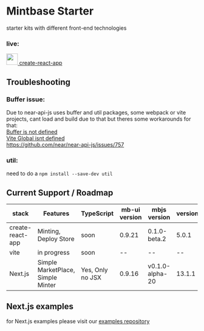 # Mintbase Starter
starter kits with different front-end technologies


### live:

<p>
  <a href="https://mb-starter-create-react-app.vercel.app/">
    <img src="https://miro.medium.com/max/464/1*LxtdsVO0UnRDlrale42riQ.png" style="width:30px">
    <span> create-react-app </span>
  </a>
</p>



## Troubleshooting

### Buffer issue:

Due to near-api-js uses buffer and util packages, some webpack or vite projects, cant load and build due to that but theres some workarounds for that:<br/>
[Buffer is not defined](https://stackoverflow.com/questions/70714690/buffer-is-not-defined-in-react-vite)<br/>
[Vite Global isnt defined](https://stackoverflow.com/questions/72114775/vite-global-is-not-defined)<br/>
https://github.com/near/near-api-js/issues/757<br/>


### util:

need to do a ```npm install --save-dev util```

## Current Support / Roadmap
| stack            | Features                            | TypeScript       | mb-ui version | mbjs version    | version |
|------------------|-------------------------------------|------------------|---------------|-----------------|---------|
| create-react-app | Minting, Deploy Store | soon             | 0.9.21        | 0.1.0-beta.2    | 5.0.1   |
| vite             | in progress                         | soon             | --            | --              | --      |
| Next.js          | Simple MarketPlace, Simple Minter   | Yes, Only no JSX | 0.9.16        | v0.1.0-alpha-20 | 13.1.1  |


## Next.js examples

for Next.js examples please visit our [examples repository](https://github.com/Mintbase/examples)
